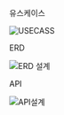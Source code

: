 유스케이스


![USECASS](https://private-user-images.githubusercontent.com/163097270/330272491-c658f1e7-6b7a-475d-b847-837b2d116ce9.jpg?jwt=eyJhbGciOiJIUzI1NiIsInR5cCI6IkpXVCJ9.eyJpc3MiOiJnaXRodWIuY29tIiwiYXVkIjoicmF3LmdpdGh1YnVzZXJjb250ZW50LmNvbSIsImtleSI6ImtleTUiLCJleHAiOjE3MTU2NTkzOTcsIm5iZiI6MTcxNTY1OTA5NywicGF0aCI6Ii8xNjMwOTcyNzAvMzMwMjcyNDkxLWM2NThmMWU3LTZiN2EtNDc1ZC1iODQ3LTgzN2IyZDExNmNlOS5qcGc_WC1BbXotQWxnb3JpdGhtPUFXUzQtSE1BQy1TSEEyNTYmWC1BbXotQ3JlZGVudGlhbD1BS0lBVkNPRFlMU0E1M1BRSzRaQSUyRjIwMjQwNTE0JTJGdXMtZWFzdC0xJTJGczMlMkZhd3M0X3JlcXVlc3QmWC1BbXotRGF0ZT0yMDI0MDUxNFQwMzU4MTdaJlgtQW16LUV4cGlyZXM9MzAwJlgtQW16LVNpZ25hdHVyZT1kMDNjNGIzMTc1NWIzNTM5MTI4YTUyZjNmMTg0OWExZTI2ZTMwYWI5N2Y2Y2YwYWZlNWU3MjJkOWU5NDFkNzZiJlgtQW16LVNpZ25lZEhlYWRlcnM9aG9zdCZhY3Rvcl9pZD0wJmtleV9pZD0wJnJlcG9faWQ9MCJ9.tZqR9eOQvJhxXz16wZjcBzS5cyE52yV1AECNYv-0AmU)


ERD



![ERD 설계](https://private-user-images.githubusercontent.com/163097270/330271247-4a00a112-cd8c-45e7-808b-85b571655b5b.jpg?jwt=eyJhbGciOiJIUzI1NiIsInR5cCI6IkpXVCJ9.eyJpc3MiOiJnaXRodWIuY29tIiwiYXVkIjoicmF3LmdpdGh1YnVzZXJjb250ZW50LmNvbSIsImtleSI6ImtleTUiLCJleHAiOjE3MTU2NTg5MDksIm5iZiI6MTcxNTY1ODYwOSwicGF0aCI6Ii8xNjMwOTcyNzAvMzMwMjcxMjQ3LTRhMDBhMTEyLWNkOGMtNDVlNy04MDhiLTg1YjU3MTY1NWI1Yi5qcGc_WC1BbXotQWxnb3JpdGhtPUFXUzQtSE1BQy1TSEEyNTYmWC1BbXotQ3JlZGVudGlhbD1BS0lBVkNPRFlMU0E1M1BRSzRaQSUyRjIwMjQwNTE0JTJGdXMtZWFzdC0xJTJGczMlMkZhd3M0X3JlcXVlc3QmWC1BbXotRGF0ZT0yMDI0MDUxNFQwMzUwMDlaJlgtQW16LUV4cGlyZXM9MzAwJlgtQW16LVNpZ25hdHVyZT1jMGNlYzhlNTE0OGIyY2E0MTdkNWMzMGZlYzRkYzI1YzExZjFmYTc2MjRlZjE3YWQzNzhjNTMzNjNiOTcwYTllJlgtQW16LVNpZ25lZEhlYWRlcnM9aG9zdCZhY3Rvcl9pZD0wJmtleV9pZD0wJnJlcG9faWQ9MCJ9.9XZUxBNf2Xno33frdr6x0XtZofIhe1YSHGy2lMIB_Us)

API



![API설계](https://private-user-images.githubusercontent.com/163097270/330364303-40464b81-7954-4d10-8ac4-6cf160713ffe.jpg?jwt=eyJhbGciOiJIUzI1NiIsInR5cCI6IkpXVCJ9.eyJpc3MiOiJnaXRodWIuY29tIiwiYXVkIjoicmF3LmdpdGh1YnVzZXJjb250ZW50LmNvbSIsImtleSI6ImtleTUiLCJleHAiOjE3MTU2Nzg0NzUsIm5iZiI6MTcxNTY3ODE3NSwicGF0aCI6Ii8xNjMwOTcyNzAvMzMwMzY0MzAzLTQwNDY0YjgxLTc5NTQtNGQxMC04YWM0LTZjZjE2MDcxM2ZmZS5qcGc_WC1BbXotQWxnb3JpdGhtPUFXUzQtSE1BQy1TSEEyNTYmWC1BbXotQ3JlZGVudGlhbD1BS0lBVkNPRFlMU0E1M1BRSzRaQSUyRjIwMjQwNTE0JTJGdXMtZWFzdC0xJTJGczMlMkZhd3M0X3JlcXVlc3QmWC1BbXotRGF0ZT0yMDI0MDUxNFQwOTE2MTVaJlgtQW16LUV4cGlyZXM9MzAwJlgtQW16LVNpZ25hdHVyZT0yNDU0NjM0MGZiYWFhMTJkZTY1ZDg3YzJlNmU0MjhlYTkwNjViODQzOTc0MDM1ZmEzZDA2OTRjYjgyZWFhZDhjJlgtQW16LVNpZ25lZEhlYWRlcnM9aG9zdCZhY3Rvcl9pZD0wJmtleV9pZD0wJnJlcG9faWQ9MCJ9.8nSGUJS-8xNCkR3Q26Mqp-eoKbCyFWYa37evnzrpcJg)
